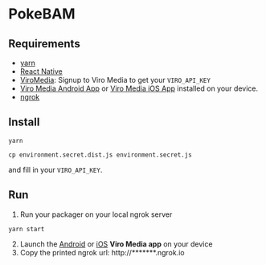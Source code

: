 PokeBAM
================

## Requirements
* [yarn](https://yarnpkg.com/en/)
* [React Native](https://facebook.github.io/react-native/)
* [ViroMedia](https://docs.viromedia.com/docs/quick-start): Signup to Viro Media to get your `VIRO_API_KEY`
* [Viro Media Android App](https://play.google.com/store/apps/details?id=com.viromedia.viromedia&hl=en_US) or [Viro Media iOS App](https://itunes.apple.com/us/app/viro-media/id1163100576?mt=8) installed on your device.
* [ngrok](https://ngrok.com/)

## Install

```
yarn
```

```
cp environment.secret.dist.js environment.secret.js
```

and fill in your `VIRO_API_KEY`.

## Run
1. Run your packager on your local ngrok server
```
yarn start
```

2. Launch the [Android](https://play.google.com/store/apps/details?id=com.viromedia.viromedia&hl=en_US) or [iOS](https://itunes.apple.com/us/app/viro-media/id1163100576?mt=8) **Viro Media app** on your device
3. Copy the printed ngrok url: http://*******.ngrok.io
